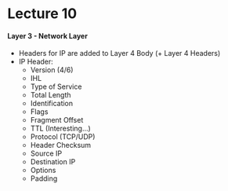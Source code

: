 # Lecture 10

#### Layer 3 - Network Layer
- Headers for IP are added to Layer 4 Body (+ Layer 4 Headers)
- IP Header:
    - Version (4/6)
    - IHL
    - Type of Service
    - Total Length
    - Identification
    - Flags
    - Fragment Offset
    - TTL (Interesting...)
    - Protocol (TCP/UDP)
    - Header Checksum
    - Source IP
    - Destination IP
    - Options
    - Padding